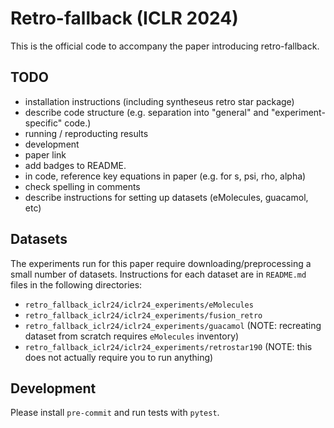 # Retro-fallback (ICLR 2024)

This is the official code to accompany the paper introducing retro-fallback.

## TODO

- installation instructions (including syntheseus retro star package)
- describe code structure (e.g. separation into "general" and "experiment-specific" code.)
- running / reproducting results
- development
- paper link
- add badges to README.
- in code, reference key equations in paper (e.g. for s, psi, rho, alpha)
- check spelling in comments
- describe instructions for setting up datasets (eMolecules, guacamol, etc)

## Datasets

The experiments run for this paper require downloading/preprocessing a small number of datasets.
Instructions for each dataset are in `README.md` files in the following directories:

- `retro_fallback_iclr24/iclr24_experiments/eMolecules`
- `retro_fallback_iclr24/iclr24_experiments/fusion_retro`
- `retro_fallback_iclr24/iclr24_experiments/guacamol` (NOTE: recreating dataset from scratch requires `eMolecules` inventory)
- `retro_fallback_iclr24/iclr24_experiments/retrostar190` (NOTE: this does not actually require you to run anything)

## Development

Please install `pre-commit` and run tests with `pytest`.
